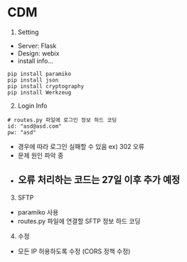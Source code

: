 # CDM

1. Setting

- Server: Flask
- Design: webix
- install info...

```
pip install paramiko
pip install json
pip install cryptography
pip install Werkzeug
```

2. Login Info

```
# routes.py 파일에 로그인 정보 하드 코딩
id: "asd@asd.com"
pw: "asd"
```

- 경우에 따라 로그인 실패할 수 있음 ex) 302 오류
- 문제 원인 파악 중
- ## 오류 처리하는 코드는 27일 이후 추가 예정

3. SFTP

- paramiko 사용
- routes.py 파일에 연결할 SFTP 정보 하드 코딩

4. 수정
* 모든 IP 허용하도록 수정 (CORS 정책 수정)
